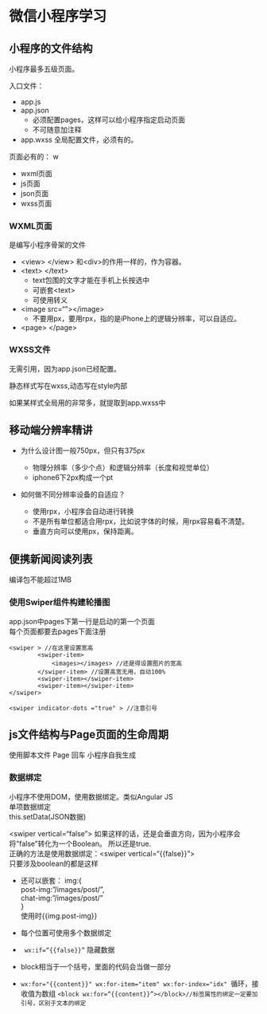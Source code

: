 # 微信小程序学习

## 小程序的文件结构
小程序最多五级页面。

入口文件：  

- app.js
- app.json
	- 必须配置pages，这样可以给小程序指定启动页面
	- 不可随意加注释
- app.wxss
全局配置文件，必须有的。

页面必有的：
w
- wxml页面
- js页面
- json页面
- wxss页面

### WXML页面
是编写小程序骨架的文件

- \<view\> \</view\> 和\<div\>的作用一样的，作为容器。
- \<text\> \</text\>
	- text包围的文字才能在手机上长按选中
	- 可嵌套\<text\>
	- 可使用转义
- \<image src=“”\>\</image\>
	- 不要用px，要用rpx，指的是iPhone上的逻辑分辨率，可以自适应。
- \<page\> \</page\>


### WXSS文件
无需引用，因为app.json已经配置。  

静态样式写在wxss,动态写在style内部 

如果某样式全局用的非常多，就提取到app.wxss中

## 移动端分辨率精讲

- 为什么设计图一般750px，但只有375px
	- 物理分辨率（多少个点）和逻辑分辨率（长度和视觉单位）
	- iphone6下2px构成一个pt

- 如何做不同分辨率设备的自适应？
	- 使用rpx，小程序会自动进行转换
	- 不是所有单位都适合用rpx，比如说字体的时候，用rpx容易看不清楚。
	- 垂直方向可以使用px，保持距离。


## 便携新闻阅读列表
编译包不能超过1MB

### 使用Swiper组件构建轮播图
app.json中pages下第一行是启动的第一个页面   
每个页面都要去pages下面注册

	<swiper > //在这里设置宽高
			<swiper-item>
				<images></images> //还是得设置图片的宽高
			</swiper-item> //设置高宽无用，自动100%
			<swiper-item></swiper-item>
			<swiper-item></swiper-item>
	</swiper>

	<swiper indicator-dots ="true" > //注意引号

## js文件结构与Page页面的生命周期
使用脚本文件
Page 回车 小程序自我生成  

### 数据绑定
小程序不使用DOM，使用数据绑定。类似Angular JS  
单项数据绑定  
this.setData(JSON数据)  

\<swiper vertical=“false”\> 如果这样的话，还是会垂直方向，因为小程序会将”false”转化为一个Boolean。 所以还是true.   
正确的方法是使用数据绑定：\<swiper vertical=“{{false}}”\>   
只要涉及boolean的都是这样

- 还可以嵌套： img:{  
	post-img:”/images/post/”,  
	chat-img:”/images/post/”  
	 }  
	使用时{{img.post-img}}  
- 每个位置可使用多个数据绑定
- ` wx:if=“{{false}}”` 隐藏数据

- block相当于一个括号，里面的代码会当做一部分
- `wx:for="{{content}}" wx:for-item="item" wx:for-index="idx" `循环，接收值为数组
`<block wx:for=“{{content}}”></block>//标签属性的绑定一定要加引号，区别于文本的绑定
`
